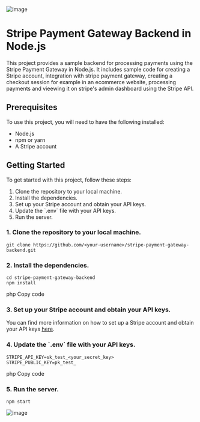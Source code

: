   ![image](https://user-images.githubusercontent.com/87586713/225868531-a169d811-deeb-4816-b8d5-0e1c0834ef34.png)
  <body>
    <h1>Stripe Payment Gateway Backend in Node.js</h1>
  

<p>This project provides a sample backend for processing payments using the Stripe Payment Gateway in Node.js. It includes sample code for creating a Stripe account, integration with stripe payment gateway, creating a checkout session for example in an ecommerce website, processing payments and vieewing it on stripe's admin dashboard using the Stripe API.</p>

<h2>Prerequisites</h2>

<p>To use this project, you will need to have the following installed:</p>

<ul>
  <li>Node.js</li>
  <li>npm or yarn</li>
  <li>A Stripe account</li>
</ul>

<h2>Getting Started</h2>

<p>To get started with this project, follow these steps:</p>

<ol>
  <li>Clone the repository to your local machine.</li>
  <li>Install the dependencies.</li>
  <li>Set up your Stripe account and obtain your API keys.</li>
  <li>Update the `.env` file with your API keys.</li>
  <li>Run the server.</li>
</ol>

<h3>1. Clone the repository to your local machine.</h3>

<pre><code>git clone https://github.com/&lt;your-username&gt;/stripe-payment-gateway-backend.git</code></pre>

<h3>2. Install the dependencies.</h3>

<pre><code>cd stripe-payment-gateway-backend
npm install</code></pre>

php
Copy code
<h3>3. Set up your Stripe account and obtain your API keys.</h3>

<p>You can find more information on how to set up a Stripe account and obtain your API keys <a href="https://stripe.com/docs/keys">here</a>.</p>

<h3>4. Update the `.env` file with your API keys.</h3>

<pre><code>STRIPE_API_KEY=sk_test_&lt;your_secret_key&gt;
STRIPE_PUBLIC_KEY=pk_test_<your_publishable_key></code></pre>

php
Copy code
<h3>5. Run the server.</h3>

<pre><code>npm start</code></pre>


![image](https://user-images.githubusercontent.com/87586713/225868195-6ab7ceb2-7465-4ab1-b4d7-387ba1fc24da.png)

 
